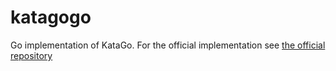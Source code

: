 # katagogo

Go implementation of KataGo. For the official implementation see [the official repository](https://github.com/lightvector/KataGo)
